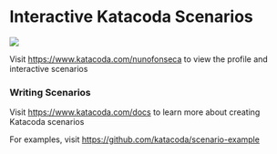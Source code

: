 # Interactive Katacoda Scenarios

[![](http://shields.katacoda.com/katacoda/nunofonseca/count.svg)](https://www.katacoda.com/nunofonseca "Get your profile on Katacoda.com")

Visit https://www.katacoda.com/nunofonseca to view the profile and interactive scenarios

### Writing Scenarios
Visit https://www.katacoda.com/docs to learn more about creating Katacoda scenarios

For examples, visit https://github.com/katacoda/scenario-example
